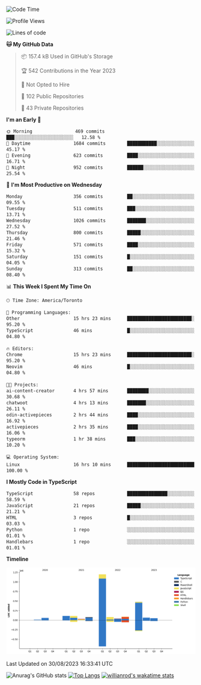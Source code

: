 <!--START_SECTION:waka-->
![Code Time](http://img.shields.io/badge/Code%20Time-511%20hrs%2047%20mins-blue)

![Profile Views](http://img.shields.io/badge/Profile%20Views-0-blue)

![Lines of code](https://img.shields.io/badge/From%20Hello%20World%20I%27ve%20Written-2.4%20million%20lines%20of%20code-blue)

**🐱 My GitHub Data** 

> 📦 157.4 kB Used in GitHub's Storage 
 > 
> 🏆 542 Contributions in the Year 2023
 > 
> 🚫 Not Opted to Hire
 > 
> 📜 102 Public Repositories 
 > 
> 🔑 43 Private Repositories 
 > 
**I'm an Early 🐤** 

```text
🌞 Morning                469 commits         ███░░░░░░░░░░░░░░░░░░░░░░   12.58 % 
🌆 Daytime                1684 commits        ███████████░░░░░░░░░░░░░░   45.17 % 
🌃 Evening                623 commits         ████░░░░░░░░░░░░░░░░░░░░░   16.71 % 
🌙 Night                  952 commits         ██████░░░░░░░░░░░░░░░░░░░   25.54 % 
```
📅 **I'm Most Productive on Wednesday** 

```text
Monday                   356 commits         ██░░░░░░░░░░░░░░░░░░░░░░░   09.55 % 
Tuesday                  511 commits         ███░░░░░░░░░░░░░░░░░░░░░░   13.71 % 
Wednesday                1026 commits        ███████░░░░░░░░░░░░░░░░░░   27.52 % 
Thursday                 800 commits         █████░░░░░░░░░░░░░░░░░░░░   21.46 % 
Friday                   571 commits         ████░░░░░░░░░░░░░░░░░░░░░   15.32 % 
Saturday                 151 commits         █░░░░░░░░░░░░░░░░░░░░░░░░   04.05 % 
Sunday                   313 commits         ██░░░░░░░░░░░░░░░░░░░░░░░   08.40 % 
```


📊 **This Week I Spent My Time On** 

```text
🕑︎ Time Zone: America/Toronto

💬 Programming Languages: 
Other                    15 hrs 23 mins      ████████████████████████░   95.20 % 
TypeScript               46 mins             █░░░░░░░░░░░░░░░░░░░░░░░░   04.80 % 

🔥 Editors: 
Chrome                   15 hrs 23 mins      ████████████████████████░   95.20 % 
Neovim                   46 mins             █░░░░░░░░░░░░░░░░░░░░░░░░   04.80 % 

🐱‍💻 Projects: 
ai-content-creator       4 hrs 57 mins       ████████░░░░░░░░░░░░░░░░░   30.68 % 
chatwoot                 4 hrs 13 mins       ███████░░░░░░░░░░░░░░░░░░   26.11 % 
odin-activepieces        2 hrs 44 mins       ████░░░░░░░░░░░░░░░░░░░░░   16.92 % 
activepieces             2 hrs 35 mins       ████░░░░░░░░░░░░░░░░░░░░░   16.06 % 
typeorm                  1 hr 38 mins        ███░░░░░░░░░░░░░░░░░░░░░░   10.20 % 

💻 Operating System: 
Linux                    16 hrs 10 mins      █████████████████████████   100.00 % 
```

**I Mostly Code in TypeScript** 

```text
TypeScript               58 repos            ███████████████░░░░░░░░░░   58.59 % 
JavaScript               21 repos            █████░░░░░░░░░░░░░░░░░░░░   21.21 % 
HTML                     3 repos             █░░░░░░░░░░░░░░░░░░░░░░░░   03.03 % 
Python                   1 repo              ░░░░░░░░░░░░░░░░░░░░░░░░░   01.01 % 
Handlebars               1 repo              ░░░░░░░░░░░░░░░░░░░░░░░░░   01.01 % 
```



**Timeline**

![Lines of Code chart](https://raw.githubusercontent.com/wise-introvert/wise-introvert/master/assets/bar_graph.png)


 Last Updated on 30/08/2023 16:33:41 UTC
<!--END_SECTION:waka-->

![Anurag's GitHub stats](https://github-readme-stats.vercel.app/api?username=wise-introvert&count_private=true&show_icons=true)
[![Top Langs](https://github-readme-stats.vercel.app/api/top-langs/?username=wise-introvert&langs_count=10)](https://github.com/anuraghazra/github-readme-stats)
[![willianrod's wakatime stats](https://github-readme-stats.vercel.app/api/wakatime?username=wiseintrovert)](https://github.com/anuraghazra/github-readme-stats)
